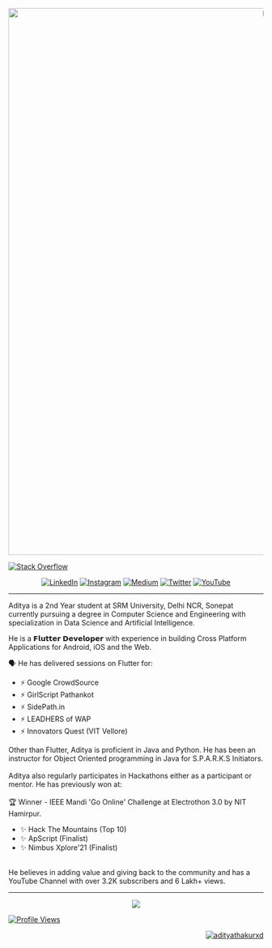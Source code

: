 <p align="center">
<img alt="Banner Image" src="https://github.com/adityathakurxd/adityathakurxd/blob/master/Aditya%20Thakur%20(1).png" width="1080px">
</p>

[![Stack Overflow](https://img.shields.io/badge/Aditya_Thakur-11690853?style=flat-square&logo=stack-overflow&logoColor=white)](https://stackoverflow.com/users/11690853/aditya-thakur)

<p align="center"><a href="https://www.linkedin.com/in/adityathakurxd/" target="_blank"><img alt="LinkedIn" src="https://img.shields.io/badge/linkedin-%230077B5.svg?&style=for-the-badge&logo=linkedin&logoColor=white" /></a> <a href="https://www.instagram.com/adityathakurxd/" target="_blank"><img alt="Instagram" src="https://img.shields.io/badge/instagram-%23E4405F.svg?&style=for-the-badge&logo=instagram&logoColor=white" /></a> <a href="https://adityathakurxd.medium.com/" target="_blank"><img alt="Medium" src="https://img.shields.io/badge/medium-%2312100E.svg?&style=for-the-badge&logo=medium&logoColor=white" /></a> <a href="https://twitter.com/adityathakurxd" target="_blank"><img alt="Twitter" src="https://img.shields.io/badge/twitter-%231DA1F2.svg?&style=for-the-badge&logo=twitter&logoColor=white" /></a>
<a href="https://www.youtube.com/channel/UChCAJNpMwoEUYCsE_eSyU4w" target="_blank"><img alt="YouTube" src="https://img.shields.io/badge/YouTube-FF0000?style=for-the-badge&logo=youtube&logoColor=white" /></a>
</p>
<hr>
<p>Aditya is a 2nd Year student at SRM University, Delhi NCR, Sonepat currently pursuing a degree in Computer Science and Engineering with specialization in Data Science and Artificial Intelligence.</p>
<p>He is a 𝗙𝗹𝘂𝘁𝘁𝗲𝗿 𝗗𝗲𝘃𝗲𝗹𝗼𝗽𝗲𝗿 with experience in building Cross Platform Applications for Android, iOS and the Web.</p>
<p>🗣️ He has delivered sessions on Flutter for:
    <ul>
    <li>⚡ Google CrowdSource</li>
    <li>⚡ GirlScript Pathankot</li>
    <li>⚡ SidePath.in</li>
    <li>⚡ LEADHERS of WAP</li>
    <li>⚡ Innovators Quest (VIT Vellore)</li>
</ul>
</p>
<p>
Other than Flutter, Aditya is proficient in Java and Python. He has been an instructor for Object Oriented programming in Java for S.P.A.R.K.S Initiators.
<br><br>
Aditya also regularly participates in Hackathons either as a participant or mentor. He has previously won at:
<br><br>
🏆 Winner - IEEE Mandi 'Go Online' Challenge at Electrothon 3.0 by NIT Hamirpur.
<br>
<ul>
    <li>✨ Hack The Mountains (Top 10)</li>
    <li>✨ ApScript (Finalist)</li>
    <li>✨ Nimbus Xplore'21 (Finalist)</li>
</ul>
<br>
He believes in adding value and giving back to the community and has a YouTube Channel with over 3.2K subscribers and 6 Lakh+ views. 
</p>
<hr>
<p align="center">
    <a href="https://github.com/adityathakurxd/">
    <img align="center" src="https://github-readme-stats.vercel.app/api?username=adityathakurxd&show_icons=true&theme=dracula" />
  </a>
</p>

<a href="" target="_blank"><img alt="Profile Views" src="https://komarev.com/ghpvc/?username=adityathakurxd&color=blue" /> </a> <p align="right"> <a href="https://twitter.com/adityathakurxd" target="blank"><img src="https://img.shields.io/twitter/follow/adityathakurxd?logo=twitter&style=for-the-badge" alt="adityathakurxd" /></a> </p>

